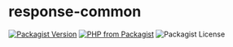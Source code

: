 # response-common
[![Packagist Version](https://img.shields.io/packagist/v/mrgoodbytes8667/response-common?logo=packagist&logoColor=FFF&style=flat)](https://packagist.org/packages/mrgoodbytes8667/response-common)
[![PHP from Packagist](https://img.shields.io/packagist/php-v/mrgoodbytes8667/response-common?logo=php&logoColor=FFF&style=flat)](https://packagist.org/packages/mrgoodbytes8667/response-common)
![Packagist License](https://img.shields.io/packagist/l/mrgoodbytes8667/response-common?logo=creative-commons&logoColor=FFF&style=flat)  
